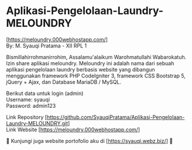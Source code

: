 # Aplikasi-Pengelolaan-Laundry-MELOUNDRY
[https://meloundry.000webhostapp.com/] <br> 
By: M. Syauqi Pratama - XII RPL 1 

Bismillahirrohmanirrohim, Assalamu'alaikum Warohmatullahi Wabarokatuh. Izin share aplikasi meloundry. Meloundry ini adalah nama dari sebuah aplikasi pengelolaan laundry berbasis website yang dibangun menggunakan framework PHP CodeIgniter 3, framework CSS Bootstrap 5, jQuery + Ajax, dan Database MariaDB / MySQL. 

Berikut data untuk login (admin) <br>
Username: syauqi <br>
Password: admin123 

Link Repository [https://github.com/SyauqiPratama/Aplikasi-Pengelolaan-Laundry-MELOUNDRY.git] <br>
Link Website [https://meloundry.000webhostapp.com/]

🥰 Kunjungi juga website portofolio aku di [https://syauqi.webz.biz/] 🥰 
